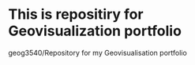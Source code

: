 # This is repositiry for Geovisualization portfolio
geog3540/Repository for my Geovisualisation portfolio
